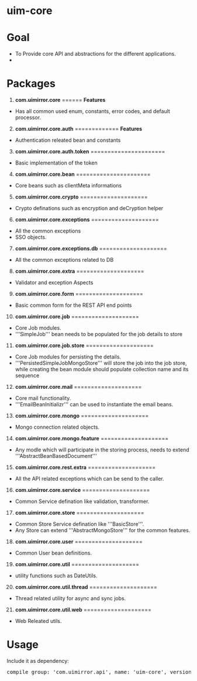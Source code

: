 **uim-core**
============


**Goal**
=============
- To Provide core API and abstractions for the different applications.
- 


**Packages**
=====
1. **com.uimirror.core**
======
**Features**
- Has all common used enum, constants, error codes, and default processor. 

2. **com.uimirror.core.auth**
=============
**Features**
- Authentication releated bean and constants

3. **com.uimirror.core.auth.token**
======================
- Basic implementation of the token

4. **com.uimirror.core.bean**
======================
- Core beans such as clientMeta informations

5. **com.uimirror.core.crypto**
====================
- Crypto definations such as encryption and deCryption helper

6. **com.uimirror.core.exceptions**
====================
- All the common exceptions
- SSO objects.

7. **com.uimirror.core.exceptions.db**
====================
- All the common exceptions related to DB

8. **com.uimirror.core.extra**
====================
- Validator and exception Aspects

9. **com.uimirror.core.form**
====================
- Basic common form for the REST API end points

10. **com.uimirror.core.job**
====================
- Core Job modules.
- '''SimpleJob''' bean needs to be populated for the job details to store

11. **com.uimirror.core.job.store**
====================
- Core Job modules for persisting the details.
- '''PersistedSimpleJobMongoStore''' will store the job into the job store, while creating the bean
  module should populate collection name and its sequence
  
12. **com.uimirror.core.mail**
====================
- Core mail functionality.
- '''EmailBeanInitializr''' can be used to instantiate the email beans.

13. **com.uimirror.core.mongo**
====================
- Mongo connection related objects.

14. **com.uimirror.core.mongo.feature**
====================
- Any modle which will participate in the storing process, needs to extend   '''AbstractBeanBasedDocument''' 

15. **com.uimirror.core.rest.extra**
====================
- All the API related exceptions which can be send to the caller.

16. **com.uimirror.core.service**
====================
- Common Service defination like validation, transformer.

17. **com.uimirror.core.store**
====================
- Common Store Service defination like '''BasicStore'''.
- Any Store can extend '''AbstractMongoStore''' for the common features.
 
18. **com.uimirror.core.user**
====================
- Common User bean definitions.

19. **com.uimirror.core.util**
====================
- utility functions such as DateUtils.

20. **com.uimirror.core.util.thread**
====================
- Thread related utility for async and sync jobs.

21. **com.uimirror.core.util.web**
====================
- Web Releated utils.
 

**Usage**
===================
Include it as dependency:
<pre>
compile group: 'com.uimirror.api', name: 'uim-core', version: '1.0'
</pre>



